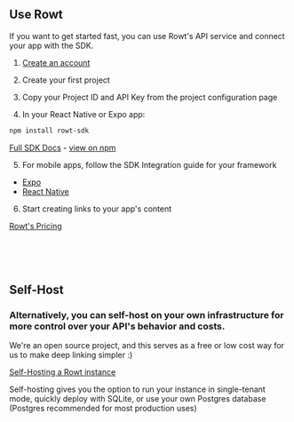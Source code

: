 


## Use Rowt

If you want to get started fast, you can use Rowt's API service and connect your app with the SDK. 

1. [Create an account](https://console.rowt.app)

2. Create your first project

3. Copy your Project ID and API Key from the project configuration page

4. In your React Native or Expo app:
```bash
npm install rowt-sdk
```
[Full SDK Docs](/app-sdk/) - 
[view on npm](https://npmjs.com/rowt-sdk)

5. For mobile apps, follow the SDK Integration guide for your framework
- [Expo](/app-sdk/?id=expo-integration-guide)
- [React Native](/app-sdk/?id=react-native-cli-integration-guide)

6. Start creating links to your app's content


[Rowt's Pricing](https://console.rowt.app/pricing)

<br>
<br>
<br>

## Self-Host
### Alternatively, you can self-host on your own infrastructure for more control over your API's behavior and costs.
We're an open source project, and this serves as a free or low cost way for us to make deep linking simpler :)

[Self-Hosting a Rowt instance](/self-host/)

Self-hosting gives you the option to run your instance in single-tenant mode, quickly deploy with SQLite, or use your own Postgres database (Postgres recommended for most production uses)


<!-- # Console SDK

When deploying your own Rowt Server, the same API we use on the [Rowt Console](https://console.rowt.app) is accessible for anyone to use through our Console SDK. 

```bash
npm install rowt-console-sdk
```


```typescript
const sdk = new RowtConsole('https://your.server.url')

const user = await sdk.login('myserverusername', 'myserverpassword')

// Then you're free to use any method
// For example - Get all links and interactions for your project

const project = sdk.getProjectById('your-project-uuid')

```

[Complete Console SDK Docs](/console-sdk) -->


